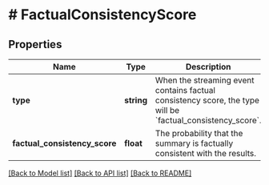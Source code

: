 # # FactualConsistencyScore

## Properties

Name | Type | Description | Notes
------------ | ------------- | ------------- | -------------
**type** | **string** | When the streaming event contains factual consistency score, the type will be &#x60;factual_consistency_score&#x60;. | [optional] [default to 'factual_consistency_score']
**factual_consistency_score** | **float** | The probability that the summary is factually consistent with the results. | [optional]

[[Back to Model list]](../../README.md#models) [[Back to API list]](../../README.md#endpoints) [[Back to README]](../../README.md)

